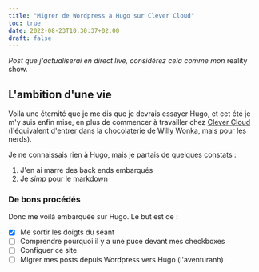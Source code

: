 ```yaml
---
title: "Migrer de Wordpress à Hugo sur Clever Cloud"
toc: true
date: 2022-08-23T10:30:37+02:00
draft: false
---
```

_Post que j'actualiserai en direct live, considérez cela comme mon_ reality show.
## L'ambition d'une vie

Voilà une éternité que je me dis que je devrais essayer Hugo, et cet été je m'y suis enfin mise, en plus de commencer à travailler chez [Clever Cloud](https://clever-cloud.com) (l'équivalent d'entrer dans la chocolaterie de Willy Wonka, mais pour les nerds). 

Je ne connaissais rien à Hugo, mais je partais de quelques constats :

1. J'en ai marre des back ends embarqués
2. Je _simp_ pour le markdown

### De bons procédés

Donc me voilà embarquée sur Hugo. Le but est de :

- [X] Me sortir les doigts du séant
- [ ] Comprendre pourquoi il y a une puce devant mes checkboxes
- [ ] Configuer ce site
- [ ] Migrer mes posts depuis Wordpress vers Hugo (l'aventuranh)
